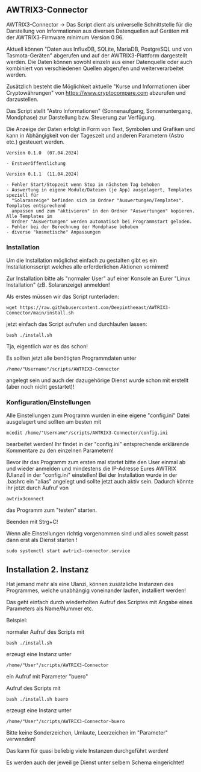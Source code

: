 
## AWTRIX3-Connector

AWTRIX3-Connector ->
Das Script dient als universelle Schnittstelle für die Darstellung von Informationen aus diversen 
Datenquellen auf Geräten mit der AWTRIX3-Firmware minimum Version 0.96.

Aktuell können "Daten aus InfluxDB, SQLite, MariaDB, PostgreSQL und von Tasmota-Geräten" 
abgerufen und auf der AWTRIX3-Plattform dargestellt werden. 
Die Daten können sowohl einzeln aus einer Datenquelle oder auch kombiniert von verschiedenen
Quellen abgerufen und weiterverarbeitet werden.

Zusätzlich besteht die Möglichkeit aktuelle "Kurse und Informationen über Cryptowährungen" 
von https://www.cryptocompare.com abzurufen und darzustellen.

Das Script stellt "Astro Informationen" (Sonnenaufgang, Sonnenuntergang, Mondphase) 
zur Darstellung bzw. Steuerung zur Verfügung.

Die Anzeige der Daten erfolgt in Form von Text, Symbolen und Grafiken und kann in Abhängigkeit
von der Tageszeit und anderen Parametern (Astro etc.) gesteuert werden.

```
Version 0.1.0  (07.04.2024)

- Erstveröffentlichung

Version 0.1.1  (11.04.2024)

- Fehler Start/Stopzeit wenn Stop in nächstem Tag behoben
- Auswertung in eigene Module/Dateien (je App) ausgelagert, Templates speziell für
  "Solaranzeige" befinden sich im Ordner "Auswertungen/Templates". Templates entsprechend
  anpassen und zum "aktivieren" in den Ordner "Auswertungen" kopieren. Alle Templates im 
  Ordner "Auswertungen" werden automatisch bei Programmstart geladen.
- Fehler bei der Berechnung der Mondphase behoben
- diverse "kosmetische" Anpassungen
```

### Installation

Um die Installation möglichst einfach zu gestalten gibt es ein Installationsscript welches alle erforderlichen Aktionen vornimmt!

Zur Installation bitte als "normaler User" auf einer Konsole an Eurer "Linux Installation" (zB. Solaranzeige) anmelden!

Als erstes müssen wir das Script runterladen:

```
wget https://raw.githubusercontent.com/Deepintheeast/AWTRIX3-Connector/main/install.sh
```
jetzt einfach das Script aufrufen und durchlaufen lassen:

```
bash ./install.sh
```

Tja, eigentlich war es das schon! 

Es sollten jetzt alle benötigten Programmdaten unter

`/home/"Username"/scripts/AWTRIX3-Connector`

angelegt sein und auch der dazugehörige Dienst wurde schon mit erstellt (aber noch nicht gestartet)!

### Konfiguration/Einstellungen

Alle Einstellungen zum Programm wurden in eine eigene "config.ini" Datei ausgelagert und sollten am besten mit

`mcedit /home/"Username"/scripts/AWTRIX3-Connector/config.ini`

bearbeitet werden! Ihr findet in der "config.ini" entsprechende erklärende Kommentare zu den einzelnen Parametern!



Bevor ihr das Programm zum ersten mal startet bitte den User einmal ab und wieder anmelden und mindestens die IP-Adresse Eures AWTRIX (Ulanzi) in der "config.ini" einstellen! Bei der Installation wurde in der .bashrc ein "alias" angelegt und sollte jetzt auch aktiv sein. Dadurch könnte ihr jetzt durch Aufruf von

```
awtrix3connect
```
das Programm zum "testen" starten.

Beenden mit Strg+C!


Wenn alle Einstellungen richtig vorgenommen sind und alles soweit passt dann erst als Dienst starten !

```
sudo systemctl start awtrix3-connector.service
```



## Installation 2. Instanz

Hat jemand mehr als eine Ulanzi, können zusätzliche Instanzen des Programmes, welche unabhängig voneinander laufen, installiert werden!

Das geht einfach durch wiederholten Aufruf des Scriptes mit Angabe eines Parameters als Name/Nummer etc.

Beispiel:

normaler Aufruf des Scripts mit

`bash ./install.sh`

erzeugt eine Instanz unter 

`/home/"User"/scripts/AWTRIX3-Connector`

ein Aufruf mit Parameter "buero" 

Aufruf des Scripts mit

`bash ./install.sh buero`

erzeugt eine Instanz unter 

`/home/"User"/scripts/AWTRIX3-Connector-buero`

Bitte keine Sonderzeichen, Umlaute, Leerzeichen im "Parameter" verwenden!

Das kann für quasi beliebig viele Instanzen durchgeführt werden!

Es werden auch der jeweilige Dienst unter selbem Schema eingerichtet!
